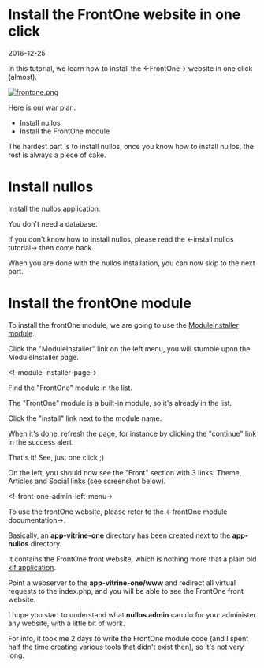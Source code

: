 Install the FrontOne website in one click
============================================
2016-12-25



In this tutorial, we learn how to install the <-FrontOne-> website in one click (almost).


[![frontone.png](https://s19.postimg.org/9e31pm4f7/frontone.png)](https://postimg.org/image/ty7vo3k67/)




Here is our war plan:

- Install nullos
- Install the FrontOne module




The hardest part is to install nullos, once you know how to install nullos, the rest is always a piece of cake.



Install nullos
===================

Install the nullos application.

You don't need a database.

If you don't know how to install nullos, please read the <-install nullos tutorial-> then come back.

When you are done with the nullos installation, you can now skip to the next part.


Install the frontOne module
=============================

To install the frontOne module, we are going to use the [ModuleInstaller module](https://github.com/lingtalfi/nullos-admin/tree/master/doc/modules/moduleinstaller-module.md).

Click the "ModuleInstaller" link on the left menu, you will stumble upon the ModuleInstaller page.

<!-module-installer-page->

Find the "FrontOne" module in the list.

The "FrontOne" module is a built-in module, so it's already in the list.

Click the "install" link next to the module name.

When it's done, refresh the page, for instance by clicking the "continue" link in the success alert.

That's it! See, just one click ;)

On the left, you should now see the "Front" section with 3 links: Theme, Articles and Social links (see screenshot below).


<!-front-one-admin-left-menu->


To use the frontOne website, please refer to the <-frontOne module documentation->.

Basically, an **app-vitrine-one** directory has been created next to the **app-nullos** directory.

It contains the FrontOne front website, which is nothing more that a plain old [kif application](https://github.com/lingtalfi/nullos-admin/tree/master/doc/https://github.com/lingtalfi/kif).
 
Point a webserver to the **app-vitrine-one/www** and redirect all virtual requests to the index.php,
and you will be able to see the FrontOne front website.



I hope you start to understand what **nullos admin** can do for you: administer any website, with a little bit of work.

For info, it took me 2 days to write the FrontOne 
module code (and I spent half the time creating various tools that didn't exist then),
so it's not very long.
 












 

















